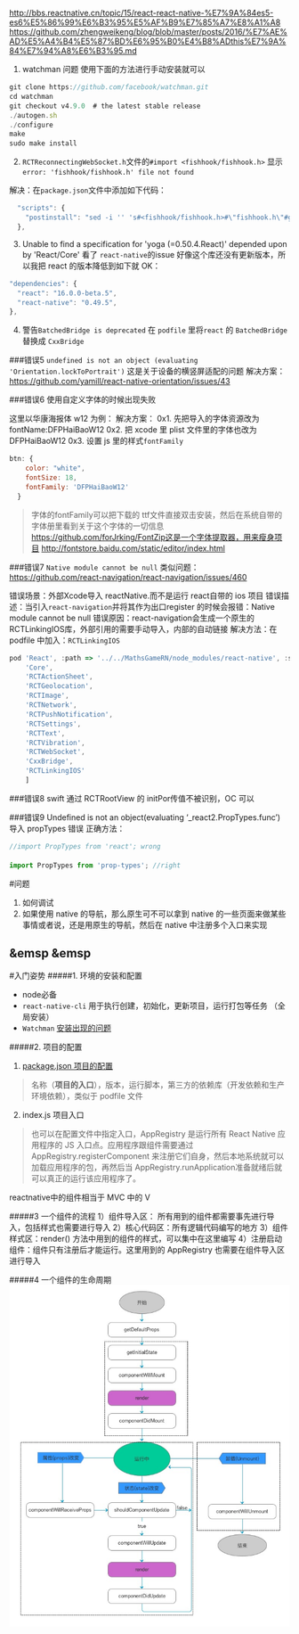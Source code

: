 http://bbs.reactnative.cn/topic/15/react-react-native-%E7%9A%84es5-es6%E5%86%99%E6%B3%95%E5%AF%B9%E7%85%A7%E8%A1%A8
https://github.com/zhengweikeng/blog/blob/master/posts/2016/%E7%AE%AD%E5%A4%B4%E5%87%BD%E6%95%B0%E4%B8%ADthis%E7%9A%84%E7%94%A8%E6%B3%95.md


1. <span id="watchman">watchman 问题
使用下面的方法进行手动安装就可以</span>
```js
git clone https://github.com/facebook/watchman.git  
cd watchman  
git checkout v4.9.0  # the latest stable release  
./autogen.sh  
./configure  
make  
sudo make install  
```
2. `RCTReconnectingWebSocket.h`文件的`#import <fishhook/fishhook.h>` 显示`error: 'fishhook/fishhook.h' file not found`

解决：在`package.json`文件中添加如下代码：
```js
  "scripts": {
    "postinstall": "sed -i '' 's#<fishhook/fishhook.h>#\"fishhook.h\"#g' ./node_modules/react-native/Libraries/WebSocket/RCTReconnectingWebSocket.m"
  },
```

3. Unable to find a specification for 'yoga (=0.50.4.React)' depended upon by 'React/Core'
  看了 `react-native`的issue 好像这个库还没有更新版本，所以我把 react 的版本降低到如下就 OK：
  ```js
  "dependencies": {
    "react": "16.0.0-beta.5",
    "react-native": "0.49.5",
  },
```

4. 警告`BatchedBridge is deprecated`
在 `podfile` 里将`react` 的 `BatchedBridge` 替换成 `CxxBridge`



###错误5 `undefined is not an object (evaluating 'Orientation.lockToPortrait')`
这是关于设备的横竖屏适配的问题
解决方案：https://github.com/yamill/react-native-orientation/issues/43

###错误6 使用自定义字体的时候出现失败

这里以华康海报体 w12 为例：
解决方案：
0x1. 先把导入的字体资源改为 fontName:DFPHaiBaoW12
0x2. 把 xcode 里 plist 文件里的字体也改为DFPHaiBaoW12
0x3. 设置 js 里的样式`fontFamily`
```js
btn: {
    color: "white",
    fontSize: 18,
    fontFamily: 'DFPHaiBaoW12'
  }
```
> 字体的fontFamily可以把下载的 ttf文件直接双击安装，然后在系统自带的字体册里看到关于这个字体的一切信息
>https://github.com/forJrking/FontZip这是一个字体提取器，用来瘦身项目
> http://fontstore.baidu.com/static/editor/index.html


###错误7 `Native module cannot be null`
类似问题：https://github.com/react-navigation/react-navigation/issues/460

错误场景：外部Xcode导入 reactNative.而不是运行 react自带的 ios 项目
错误描述：当引入`react-navigation`并将其作为出口register 的时候会报错：Native module cannot be null
错误原因：react-navigation会生成一个原生的RCTLinkingIOS库，外部引用的需要手动导入，内部的自动链接
解决方法：在 podfile 中加入：`RCTLinkingIOS`
```js
pod 'React', :path => '../../MathsGameRN/node_modules/react-native', :subspecs => [
    'Core',
    'RCTActionSheet',
    'RCTGeolocation',
    'RCTImage',
    'RCTNetwork',
    'RCTPushNotification',
    'RCTSettings',
    'RCTText',
    'RCTVibration',
    'RCTWebSocket',
    'CxxBridge',
    'RCTLinkingIOS'
    ]
```

###错误8 swift 通过 RCTRootView 的  initPor传值不被识别，OC 可以

###错误9 Undefined is not an object(evaluating ‘_react2.PropTypes.func’)
导入 propTypes 错误
正确方法：
```js
//import PropTypes from 'react'; wrong

import PropTypes from 'prop-types'; //right

```



#问题

1. 如何调试
2. 如果使用 native 的导航，那么原生可不可以拿到 native 的一些页面来做某些事情或者说，还是用原生的导航，然后在 native 中注册多个入口来实现



&emsp
&emsp
---------------------
#入门姿势
#####1. 环境的安装和配置

* node必备
* `react-native-cli` 用于执行创建，初始化，更新项目，运行打包等任务 （全局安装）
* `Watchman`  [安装出现的问题](#watchman)

#####2. 项目的配置
1. [package.json 项目的配置
](https://www.cnblogs.com/zhangmingcheng/p/7119740.html)
> 名称（**项目的入口**），版本，运行脚本，第三方的依赖库（开发依赖和生产环境依赖），类似于 podfile 文件
2. index.js 项目入口
> 也可以在配置文件中指定入口，AppRegistry 是运行所有 React Native 应用程序的 JS 入口点。应用程序跟组件需要通过 AppRegistry.registerComponent 来注册它们自身，然后本地系统就可以加载应用程序的包，再然后当 AppRegistry.runApplication准备就绪后就可以真正的运行该应用程序了。


reactnative中的组件相当于 MVC 中的 V


#####3 一个组件的流程
1）组件导入区： 所有用到的组件都需要事先进行导入，包括样式也需要进行导入
2）核心代码区：所有逻辑代码编写的地方
3）组件样式区：render() 方法中用到的组件的样式，可以集中在这里编写
4）注册启动组件：组件只有注册后才能运行。这里用到的 AppRegistry 也需要在组件导入区进行导入

#####4 一个组件的生命周期
![](/assets/3-3-component-lifecycle.jpg)
































